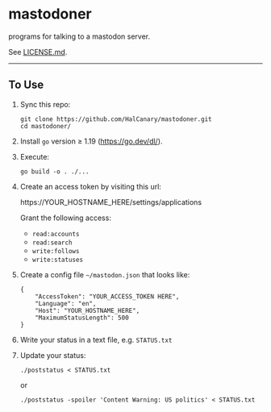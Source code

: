 # mastodoner

programs for talking to a mastodon server.

See [LICENSE.md](LICENSE.md).

* * *

## To Use

1.  Sync this repo:

        git clone https://github.com/HalCanary/mastodoner.git
        cd mastodoner/

2.  Install `go` version ≥ 1.19 (<https://go.dev/dl/>).

3.  Execute:

        go build -o . ./...

4.  Create an access token by visiting this url:

    https://YOUR_HOSTNAME_HERE/settings/applications

    Grant the following access:

    *   `read:accounts`
    *   `read:search`
    *   `write:follows`
    *   `write:statuses`

5.  Create a config file `~/mastodon.json` that looks like:

        {
            "AccessToken": "YOUR_ACCESS_TOKEN HERE",
            "Language": "en",
            "Host": "YOUR_HOSTNAME_HERE",
            "MaximumStatusLength": 500
        }

6.  Write your status in a text file, e.g. `STATUS.txt`

7.  Update your status:

        ./poststatus < STATUS.txt

    or

        ./poststatus -spoiler 'Content Warning: US politics' < STATUS.txt

